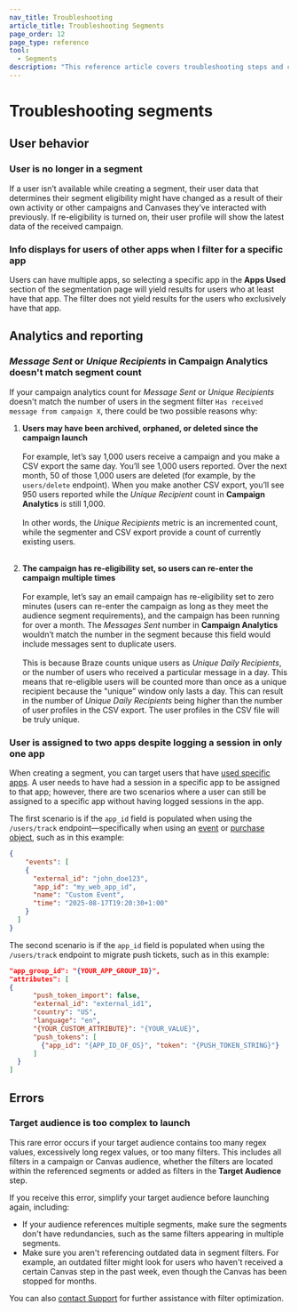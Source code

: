 ```yaml
---
nav_title: Troubleshooting
article_title: Troubleshooting Segments
page_order: 12
page_type: reference
tool: 
  - Segments
description: "This reference article covers troubleshooting steps and considerations to keep in mind while using segments."
---
```


# Troubleshooting segments

## User behavior

### User is no longer in a segment

If a user isn’t available while creating a segment, their user data that determines their segment eligibility might have changed as a result of their own activity or other campaigns and Canvases they’ve interacted with previously. If re-eligibility is turned on, their user profile will show the latest data of the received campaign.

### Info displays for users of other apps when I filter for a specific app

Users can have multiple apps, so selecting a specific app in the **Apps Used** section of the segmentation page will yield results for users who at least have that app. The filter does not yield results for the users who exclusively have that app.

## Analytics and reporting

### *Message Sent* or *Unique Recipients* in Campaign Analytics doesn't match segment count 

If your campaign analytics count for *Message Sent* or *Unique Recipients* doesn't match the number of users in the segment filter `Has received message from campaign X`, there could be two possible reasons why:

1. **Users may have been archived, orphaned, or deleted since the campaign launch**<br><br>For example, let’s say 1,000 users receive a campaign and you make a CSV export the same day. You’ll see 1,000 users reported. Over the next month, 50 of those 1,000 users are deleted (for example, by the `users/delete` endpoint). When you make another CSV export, you’ll see 950 users reported while the *Unique Recipient* count in **Campaign Analytics** is still 1,000.<br><br>In other words, the *Unique Recipients* metric is an incremented count, while the segmenter and CSV export provide a count of currently existing users.<br><br>

2. **The campaign has re-eligibility set, so users can re-enter the campaign multiple times**<br><br>For example, let’s say an email campaign has re-eligibility set to zero minutes (users can re-enter the campaign as long as they meet the audience segment requirements), and the campaign has been running for over a month. The *Messages Sent* number in **Campaign Analytics** wouldn’t match the number in the segment because this field would include messages sent to duplicate users.<br><br>This is because Braze counts unique users as *Unique Daily Recipients*, or the number of users who received a particular message in a day. This means that re-eligible users will be counted more than once as a unique recipient because the "unique” window only lasts a day. This can result in the number of *Unique Daily Recipients* being higher than the number of user profiles in the CSV export. The user profiles in the CSV file will be truly unique.

### User is assigned to two apps despite logging a session in only one app

When creating a segment, you can target users that have [used specific apps]({{site.baseurl}}/user_guide/engagement_tools/segments/creating_a_segment/#step-3-choose-your-app-or-platform). A user needs to have had a session in a specific app to be assigned to that app; however, there are two scenarios where a user can still be assigned to a specific app without having logged sessions in the app. 

The first scenario is if the `app_id` field is populated when using the `/users/track` endpoint—specifically when using an [event]({{site.baseurl}}/api/objects_filters/event_object/) or [purchase object]({{site.baseurl}}/api/objects_filters/purchase_object/), such as in this example:

```json
{
    "events": [
    {
      "external_id": "john_doe123",
      "app_id": "my_web_app_id",
      "name": "Custom Event",
      "time": "2025-08-17T19:20:30+1:00"
    }
  ]
}
```

The second scenario is if the `app_id` field is populated when using the `/users/track` endpoint to migrate push tickets, such as in this example: 

```json
"app_group_id": "{YOUR_APP_GROUP_ID}",
"attributes": [
{
      "push_token_import": false,
      "external_id": "external_id1",
      "country": "US",
      "language": "en",
      "{YOUR_CUSTOM_ATTRIBUTE}": "{YOUR_VALUE}",
      "push_tokens": [
        {"app_id": "{APP_ID_OF_OS}", "token": "{PUSH_TOKEN_STRING}"}
      ]
  }
]
```
## Errors

### Target audience is too complex to launch

This rare error occurs if your target audience contains too many regex values, excessively long regex values, or too many filters. This includes all filters in a campaign or Canvas audience, whether the filters are located within the referenced segments or added as filters in the **Target Audience** step.

If you receive this error, simplify your target audience before launching again, including:

- If your audience references multiple segments, make sure the segments don't have redundancies, such as the same filters appearing in multiple segments.
- Make sure you aren't referencing outdated data in segment filters. For example, an outdated filter might look for users who haven't received a certain Canvas step in the past week, even though the Canvas has been stopped for months.

You can also [contact Support]({{site.baseurl}}/braze_support/) for further assistance with filter optimization.
